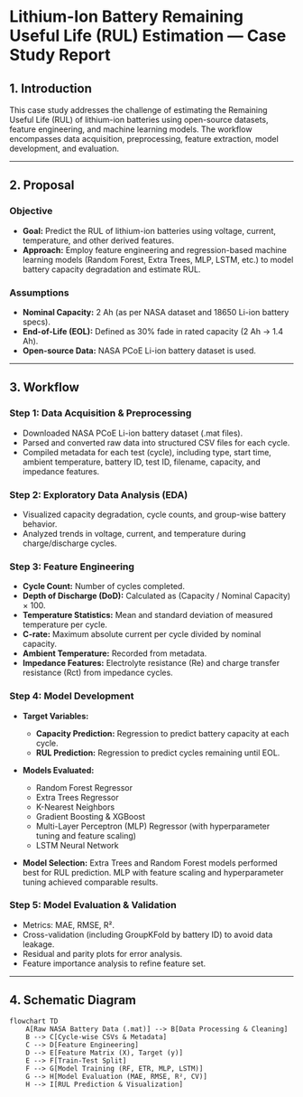 # Lithium-Ion Battery Remaining Useful Life (RUL) Estimation — Case Study Report

## 1. Introduction

This case study addresses the challenge of estimating the Remaining Useful Life (RUL) of lithium-ion batteries using open-source datasets, feature engineering, and machine learning models. The workflow encompasses data acquisition, preprocessing, feature extraction, model development, and evaluation.

---

## 2. Proposal

### Objective

- **Goal:** Predict the RUL of lithium-ion batteries using voltage, current, temperature, and other derived features.
- **Approach:** Employ feature engineering and regression-based machine learning models (Random Forest, Extra Trees, MLP, LSTM, etc.) to model battery capacity degradation and estimate RUL.

### Assumptions

- **Nominal Capacity:** 2 Ah (as per NASA dataset and 18650 Li-ion battery specs).
- **End-of-Life (EOL):** Defined as 30% fade in rated capacity (2 Ah → 1.4 Ah).
- **Open-source Data:** NASA PCoE Li-ion battery dataset is used.

---

## 3. Workflow

### Step 1: Data Acquisition & Preprocessing

- Downloaded NASA PCoE Li-ion battery dataset (.mat files).
- Parsed and converted raw data into structured CSV files for each cycle.
- Compiled metadata for each test (cycle), including type, start time, ambient temperature, battery ID, test ID, filename, capacity, and impedance features.

### Step 2: Exploratory Data Analysis (EDA)

- Visualized capacity degradation, cycle counts, and group-wise battery behavior.
- Analyzed trends in voltage, current, and temperature during charge/discharge cycles.

### Step 3: Feature Engineering

- **Cycle Count:** Number of cycles completed.
- **Depth of Discharge (DoD):** Calculated as (Capacity / Nominal Capacity) × 100.
- **Temperature Statistics:** Mean and standard deviation of measured temperature per cycle.
- **C-rate:** Maximum absolute current per cycle divided by nominal capacity.
- **Ambient Temperature:** Recorded from metadata.
- **Impedance Features:** Electrolyte resistance (Re) and charge transfer resistance (Rct) from impedance cycles.

### Step 4: Model Development

- **Target Variables:**
  - **Capacity Prediction:** Regression to predict battery capacity at each cycle.
  - **RUL Prediction:** Regression to predict cycles remaining until EOL.

- **Models Evaluated:**
  - Random Forest Regressor
  - Extra Trees Regressor
  - K-Nearest Neighbors
  - Gradient Boosting & XGBoost
  - Multi-Layer Perceptron (MLP) Regressor (with hyperparameter tuning and feature scaling)
  - LSTM Neural Network

- **Model Selection:** Extra Trees and Random Forest models performed best for RUL prediction. MLP with feature scaling and hyperparameter tuning achieved comparable results.

### Step 5: Model Evaluation & Validation

- Metrics: MAE, RMSE, R².
- Cross-validation (including GroupKFold by battery ID) to avoid data leakage.
- Residual and parity plots for error analysis.
- Feature importance analysis to refine feature set.

---

## 4. Schematic Diagram

```mermaid
flowchart TD
    A[Raw NASA Battery Data (.mat)] --> B[Data Processing & Cleaning]
    B --> C[Cycle-wise CSVs & Metadata]
    C --> D[Feature Engineering]
    D --> E[Feature Matrix (X), Target (y)]
    E --> F[Train-Test Split]
    F --> G[Model Training (RF, ETR, MLP, LSTM)]
    G --> H[Model Evaluation (MAE, RMSE, R², CV)]
    H --> I[RUL Prediction & Visualization]

